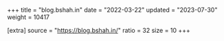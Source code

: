 +++
title = "blog.bshah.in"
date = "2022-03-22"
updated = "2023-07-30"
weight = 10417

[extra]
source = "https://blog.bshah.in/"
ratio = 32
size = 10
+++
